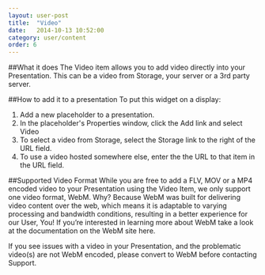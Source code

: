 ```yaml
---
layout: user-post
title:  "Video"
date:   2014-10-13 10:52:00
category: user/content
order: 6
---
```


##What it does
The Video item allows you to add video directly into your Presentation. This can be a video from Storage, your server or a 3rd party server.

##How to add it to a presentation
To put this widget on a display:

1. Add a new placeholder to a presentation.   
2. In the placeholder's Properties window, click the Add link and select Video
3. To select a video from Storage, select the Storage link to the right of the URL field.
4. To use a video hosted somewhere else, enter the the URL to that item in the URL field.

##Supported Video Format
While you are free to add a FLV, MOV or a MP4 encoded video to your Presentation using the Video Item, we only support one video format, WebM. Why? Because WebM was built for delivering video content over the web, which means it is adaptable to varying processing and bandwidth conditions, resulting in a better experience for our User, You! If you’re interested in learning more about WebM take a look at the documentation on the WebM site here.

If you see issues with a video in your Presentation, and the problematic video(s) are not WebM encoded, please convert to WebM before contacting Support.

